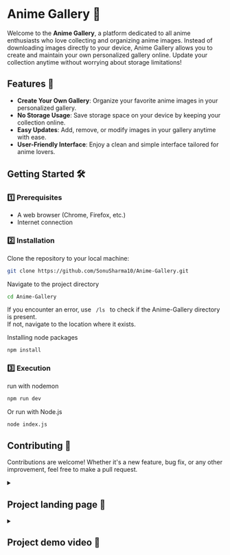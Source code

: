# Anime Gallery 🎨 

Welcome to the **Anime Gallery**, a platform dedicated to all anime enthusiasts who love collecting and organizing anime images. Instead of downloading images directly to your device, Anime Gallery allows you to create and maintain your own personalized gallery online. Update your collection anytime without worrying about storage limitations!
    
## Features 🚀
- **Create Your Own Gallery**: Organize your favorite anime images in your personalized gallery.
- **No Storage Usage**: Save storage space on your device by keeping your collection online.
- **Easy Updates**: Add, remove, or modify images in your gallery anytime with ease.
- **User-Friendly Interface**: Enjoy a clean and simple interface tailored for anime lovers.

## Getting Started 🛠️

### 1️⃣ Prerequisites
- A web browser (Chrome, Firefox, etc.)
- Internet connection

### 2️⃣ Installation
Clone the repository to your local machine:

```bash
git clone https://github.com/SonuSharma10/Anime-Gallery.git
```
Navigate to the project directory
```bash
cd Anime-Gallery
```
If you encounter an error, use <code> /ls </code> to check if the Anime-Gallery directory is present. <br>
If not, navigate to the location where it exists.

Installing node packages
```bash 
npm install
```

### 3️⃣ Execution
run with nodemon
```bash
npm run dev
```
Or run with Node.js
```bash
node index.js
```

## Contributing 🤝
Contributions are welcome! Whether it's a new feature, bug fix, or any other improvement, feel free to make a pull request.

<details>
<summary> <h2> Project landing page 📸 </h2> </summary>
  
![the project landing page](https://github.com/user-attachments/assets/9d92eb78-5b1a-4b6f-83cf-61ac76114a0e)

</details>


<details>
<summary> <h2> Project demo video 🎥 </h2> </summary>

  https://github.com/user-attachments/assets/99847809-088a-4d77-945e-75693a23412c

</details>

